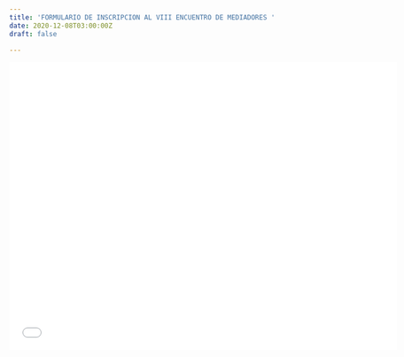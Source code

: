 ```yaml
---
title: 'FORMULARIO DE INSCRIPCION AL VIII ENCUENTRO DE MEDIADORES '
date: 2020-12-08T03:00:00Z
draft: false

---
```

<iframe src="[https://docs.google.com/forms/d/e/1FAIpQLSd4SA_YFgGI4wvC8SR94Z0kXJXN0_0brqlYB2cUjbRUa6uWFg/viewform?embedded=true](https://docs.google.com/forms/d/e/1FAIpQLSd4SA_YFgGI4wvC8SR94Z0kXJXN0_0brqlYB2cUjbRUa6uWFg/viewform?embedded=true "https://docs.google.com/forms/d/e/1FAIpQLSd4SA_YFgGI4wvC8SR94Z0kXJXN0_0brqlYB2cUjbRUa6uWFg/viewform?embedded=true")" width="700" height="520" frameborder="0" marginheight="0" marginwidth="0">Cargando…</iframe>